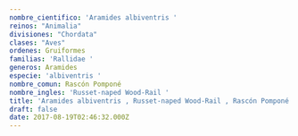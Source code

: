 ```yaml
---
nombre_cientifico: 'Aramides albiventris '
reinos: "Animalia"
divisiones: "Chordata"
clases: "Aves"
ordenes: Gruiformes
familias: 'Rallidae '
generos: Aramides
especie: 'albiventris '
nombre_comun: Rascón Pomponé
nombre_ingles: 'Russet-naped Wood-Rail '
title: 'Aramides albiventris , Russet-naped Wood-Rail , Rascón Pomponé'
draft: false
date: 2017-08-19T02:46:32.000Z
---
```


